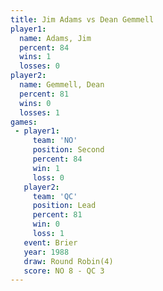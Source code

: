 ```yaml
---
title: Jim Adams vs Dean Gemmell
player1:             
  name: Adams, Jim   
  percent: 84        
  wins: 1            
  losses: 0          
player2:             
  name: Gemmell, Dean
  percent: 81        
  wins: 0            
  losses: 1          
games:
 - player1:          
     team: 'NO'      
     position: Second
     percent: 84     
     win: 1          
     loss: 0         
   player2:        
     team: 'QC'    
     position: Lead
     percent: 81   
     win: 0        
     loss: 1       
   event: Brier        
   year: 1988          
   draw: Round Robin(4)
   score: NO 8 - QC 3  
---
```

